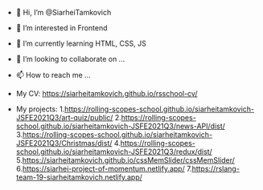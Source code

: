 - 👋 Hi, I’m @SiarheiTamkovich
- 👀 I’m interested in Frontend
- 🌱 I’m currently learning HTML, CSS, JS
- 💞️ I’m looking to collaborate on ...
- 📫 How to reach me ...
- My CV:
https://siarheitamkovich.github.io/rsschool-cv/

- My projects:
1.https://rolling-scopes-school.github.io/siarheitamkovich-JSFE2021Q3/art-quiz/public/
2.https://rolling-scopes-school.github.io/siarheitamkovich-JSFE2021Q3/news-API/dist/
3.https://rolling-scopes-school.github.io/siarheitamkovich-JSFE2021Q3/Christmas/dist/
4.https://rolling-scopes-school.github.io/siarheitamkovich-JSFE2021Q3/redux/dist/
5.https://siarheitamkovich.github.io/cssMemSlider/cssMemSlider/
6.https://siarhei-project-of-momentum.netlify.app/
7.https://rslang-team-19-siarheitamkovich.netlify.app/
<!---
SiarheiTamkovich/SiarheiTamkovich is a ✨ special ✨ repository because its `README.md` (this file) appears on your GitHub profile.
You can click the Preview link to take a look at your changes.
--->
